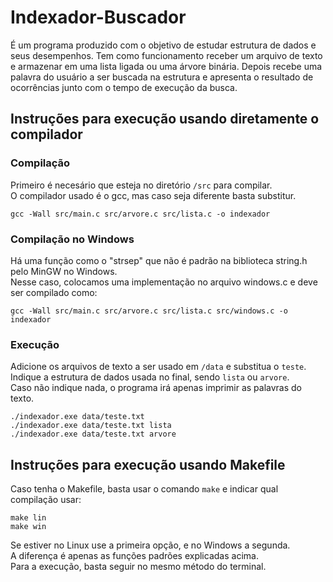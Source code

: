 
# Indexador-Buscador
É um programa produzido com o objetivo de estudar estrutura de dados e seus desempenhos. Tem como funcionamento receber um arquivo de texto e armazenar em uma lista ligada ou uma árvore binária. Depois recebe uma palavra do usuário a ser buscada na estrutura e apresenta o resultado de ocorrências junto com o tempo de execução da busca.

## Instruções para execução usando diretamente o compilador

### Compilação

Primeiro é necesário que esteja no diretório `/src` para compilar.\
O compilador usado é o gcc, mas caso seja diferente basta substitur.

```
gcc -Wall src/main.c src/arvore.c src/lista.c -o indexador
```

### Compilação no Windows

Há uma função como o "strsep" que não é padrão na biblioteca string.h pelo MinGW no Windows.\
Nesse caso, colocamos uma implementação no arquivo windows.c e deve ser compilado como:

```
gcc -Wall src/main.c src/arvore.c src/lista.c src/windows.c -o indexador
```

### Execução

Adicione os arquivos de texto a ser usado em `/data` e substitua o `teste`.\
Indique a estrutura de dados usada no final, sendo `lista` ou `arvore`.\
Caso não indique nada, o programa irá apenas imprimir as palavras do texto.

```
./indexador.exe data/teste.txt
./indexador.exe data/teste.txt lista
./indexador.exe data/teste.txt arvore
```

## Instruções para execução usando Makefile

Caso tenha o Makefile, basta usar o comando `make` e indicar qual compilação usar:

```
make lin
make win
```

Se estiver no Linux use a primeira opção, e no Windows a segunda.\
A diferença é apenas as funções padrões explicadas acima.\
Para a execução, basta seguir no mesmo método do terminal.